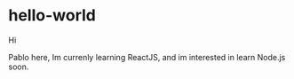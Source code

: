 # hello-world

Hi

Pablo here, Im currenly learning ReactJS, and im interested in learn Node.js soon.
